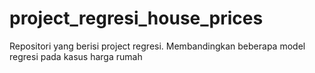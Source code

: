 # project_regresi_house_prices
Repositori yang berisi project regresi. Membandingkan beberapa model regresi pada kasus harga rumah
